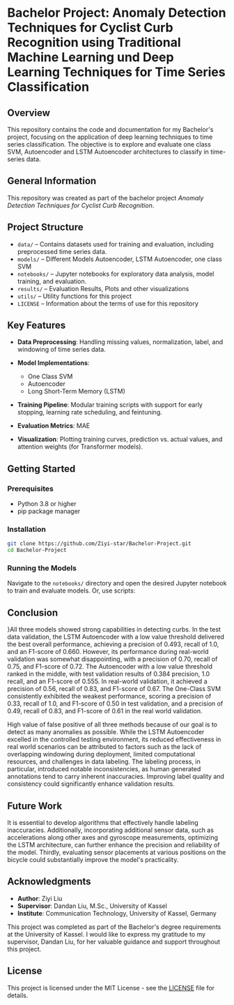 # Bachelor Project: Anomaly Detection Techniques for Cyclist Curb Recognition using Traditional Machine Learning und Deep Learning Techniques for Time Series Classification

## Overview

This repository contains the code and documentation for my Bachelor's project, focusing on the application of deep learning techniques to time series classification. The objective is to explore and evaluate one class SVM, Autoencoder and LSTM Autoencoder architectures to classify in time-series data.

## General Information
This repository was created as part of the bachelor project *Anomaly Detection Techniques for Cyclist Curb Recognition*.

## Project Structure

- `data/` – Contains datasets used for training and evaluation, including preprocessed time series data.  
- `models/` – Different Models Autoencoder, LSTM Autoencoder, one class SVM
- `notebooks/` – Jupyter notebooks for exploratory data analysis, model training, and evaluation.
- `results/` – Evaluation Results, Plots and other visualizations  
- `utils/` – Utility functions for this project  
- `LICENSE` – Information about the terms of use for this repository  


## Key Features

- **Data Preprocessing**: Handling missing values, normalization, label, and windowing of time series data.
- **Model Implementations**:
  - One Class SVM
  - Autoencoder
  - Long Short-Term Memory (LSTM)

- **Training Pipeline**: Modular training scripts with support for early stopping, learning rate scheduling, and feintuning.
- **Evaluation Metrics**: MAE
- **Visualization**: Plotting training curves, prediction vs. actual values, and attention weights (for Transformer models).

## Getting Started

### Prerequisites

- Python 3.8 or higher
- pip package manager

### Installation

```bash
git clone https://github.com/Ziyi-star/Bachelor-Project.git
cd Bachelor-Project
```

### Running the Models
Navigate to the `notebooks/` directory and open the desired Jupyter notebook to train and evaluate models. Or, use scripts:


## Conclusion
}All three models showed strong capabilities in detecting curbs. In the test data validation, the LSTM Autoencoder with a low value threshold delivered the best overall performance, achieving a precision of 0.493, recall of 1.0, and an F1-score of 0.660. However, its performance during real-world validation was somewhat disappointing, with a precision of 0.70, recall of 0.75, and F1-score of 0.72. The Autoencoder with a low value threshold ranked in the middle, with test validation results of 0.384 precision, 1.0 recall, and an F1-score of 0.555. In real-world validation, it achieved a precision of 0.56, recall of 0.83, and F1-score of 0.67. The One-Class SVM consistently exhibited the weakest performance, scoring a precision of 0.33, recall of 1.0, and F1-score of 0.50 in test validation, and a precision of 0.49, recall of 0.83, and F1-score of 0.61 in the real world validation.

High value of false positive of all three methods because of our goal is to detect as many anomalies as possible. While the LSTM Autoencoder excelled in the controlled testing environment, its reduced effectiveness in real world scenarios can be attributed to factors such as the lack of overlapping windowing during deployment, limited computational resources, and challenges in data labeling. The labeling process, in particular, introduced notable inconsistencies, as human generated annotations tend to carry inherent inaccuracies. Improving label quality and consistency could significantly enhance validation results. 

## Future Work
It is essential to develop algorithms that effectively handle labeling inaccuracies. Additionally, incorporating additional sensor data, such as accelerations along other axes and gyroscope measurements, optimizing the LSTM architecture, can further enhance the precision and reliability of the model. Thirdly, evaluating sensor placements at various positions on the bicycle could substantially improve the model's practicality.

## Acknowledgments

- **Author**: Ziyi Liu  
- **Supervisor**: Dandan Liu, M.Sc., University of Kassel  
- **Institute**: Communication Technology, University of Kassel, Germany  

This project was completed as part of the Bachelor's degree requirements at the University of Kassel. I would like to express my gratitude to my supervisor, Dandan Liu, for her valuable guidance and support throughout this project.



## License

This project is licensed under the MIT License - see the [LICENSE](LICENSE) file for details.


